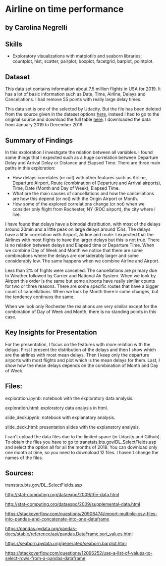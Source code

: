 # Airline on time performance
## by Carolina Negrelli


## Skills
- Exploratory visualizations with matplotlib and seaborn libraries: countplot, hist, scatter, pairplot, boxplot, facetgrid, barplot, pointplot.

## Dataset

This data set contains information about 7.5 million flights in USA for 2019. It has a lot of basic information such as Date, Time, Airline, Delays and Cancellations. I had remove 55 points with really large delay times.

This data set is one of the selected by Udacity. But the file has been deleted from the source given in the dataset options [here](http://stat-computing.org/dataexpo/2009/the-data.html), insteed I had to go to the original source and download the full table [here](transtats.bts.gov/DL_SelectFields.asp). I downloaded the data from January 2019 to December 2019.


## Summary of Findings

In this exploration I investigate the relation between all variables. I found some things that I expected such as a huge correlation between Departure Delay and Arrival Delay or Distance and Elapsed Time. There are three main paths in this exploration:

- How delays correlates (or not) with other features such as Airline, Departure Airport, Route (combination of Departure and Arrival airports), Time, Date (Month and Day of Week), Elapsed Time.  
- What are the main causes of cancellations and how the cancellations are how this depend (or not) with the Origin Airport or Month.
- How some of the explored correlations change (or not) when we consider only flight from Rochester, NY (ROC airport), the city where I live.

I have found that delays have a bimodal distribution, with most of the delays around 20min and a little peak on large delays around 15hs. The delays have a little correlation with Airport, Airline and route. I expected that the Airlines with most flights to have the larger delays but this is not true. There is no relation between delays and Elapsed time or Departure Time. When we combine Day of Week and Month we notice that there are some combinations where the delays are considerably larger and some considerably low. The same happens when we combine Airline and Airport.  

Less than 2% of flights were cancelled. The cancellations are primary due to Weather followed by Carrier and National Air System. When we look by Airport this order is the same but some airports have really similar counts for two or three reasons. There are some specific routes that have a bigger count of cancellations. When we look by Month there ir some changes, but the tendency continuos the same.

When we look only Rochester the realations are very similar except for the combination of Day of Week and Month, there is no standing points in this case.




## Key Insights for Presentation

For the presentation, I focus on the features with more relation with the delays. First I present the distribution of the delays and then I show which are the airlines with most mean delays. Then I keep only the departure airports with most flights and plot which is the mean delays for them. Last, I show how the mean delays depends on the combination of Month and Day of Week. 

## Files:

exploration.ipynb: notebook with the exploratory data analysis.

exploration.html: exploratory data analysis in html.

slide_deck.ipynb: notebook with explanatory analysis.

slide_deck.html: presentation slides with the explanatory analysis.

I can't upload the data files due to the limited space (in Udacity and Github). To obtain the files you have to go to transtats.bts.gov/DL_SelectFields.asp and select the option all for all the months of 2019. You can download only one month at time, so you need to downoload 12 files. I haven't change the names of the files.  


## Sources:

transtats.bts.gov/DL_SelectFields.asp

http://stat-computing.org/dataexpo/2009/the-data.html

http://stat-computing.org/dataexpo/2009/supplemental-data.html

https://stackoverflow.com/questions/20906474/import-multiple-csv-files-into-pandas-and-concatenate-into-one-dataframe

https://pandas.pydata.org/pandas-docs/stable/reference/api/pandas.DataFrame.sort_values.html

https://seaborn.pydata.org/generated/seaborn.barplot.html

https://stackoverflow.com/questions/12096252/use-a-list-of-values-to-select-rows-from-a-pandas-dataframe
